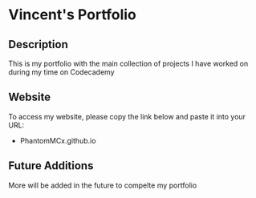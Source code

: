 # Vincent's Portfolio

## Description
This is my portfolio with the main collection of projects I have worked on during my time on Codecademy

## Website
To access my website, please copy the link below and paste it into your URL:

+ PhantomMCx.github.io

## Future Additions
More will be added in the future to compelte my portfolio
